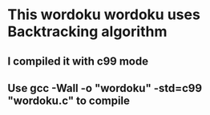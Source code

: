 # This wordoku wordoku uses Backtracking algorithm

## I compiled it with c99 mode
## Use gcc -Wall -o "wordoku" -std=c99 "wordoku.c" to compile